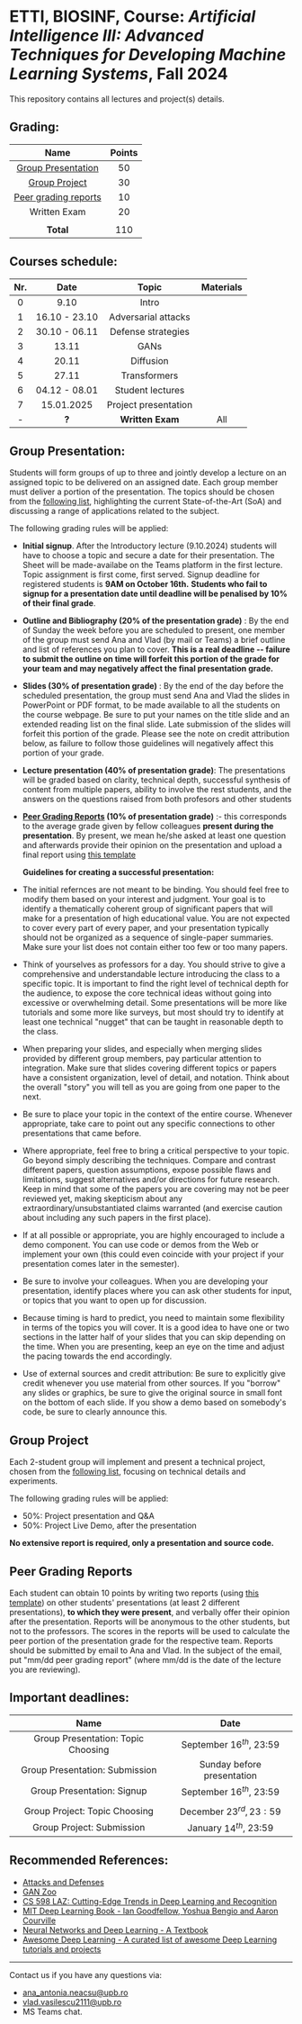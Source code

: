 # ETTI, BIOSINF, Course: *Artificial Intelligence III: Advanced Techniques for Developing Machine Learning Systems*, Fall 2024 

This repository contains all lectures and project(s) details.  

## **Grading**:

| **Name** | **Points** |
|:-------:|:--------:|
| [Group Presentation](#group-presentation) | 50 |
| [Group Project](#group-project) | 30 |
| [Peer grading reports](#peer-grading-reports) | 10 |
| Written Exam | 20 |
|              |    |
| **Total** | 110 |

## **Courses** schedule:

| **Nr.** | **Date** |       **Topic**       | **Materials** |
|:-------:|:--------:|:---------------------:|:-------------:|
|    0    |  9.10   |           Intro   |
|    1    |  16.10 - 23.10  | Adversarial attacks   |             |
|    2    |  30.10 - 06.11  | Defense strategies |        |
|    3    |  13.11   | GANs |               |
|    4    |  20.11  | Diffusion |               |
|    5    |  27.11   |  Transformers |                 |
|    6    |    04.12 - 08.01 | Student lectures |               |
|    7    |  15.01.2025 | Project presentation| |
|    -    |   **?**    |    **Written Exam**    |   All   |


## Group Presentation:

Students will form groups of up to three and jointly develop a lecture on an assigned topic to be delivered on an assigned date. Each group member must deliver a portion of the presentation. The topics should be chosen from the [following list](GroupPresentation.md), highlighting the current State-of-the-Art (SoA) and discussing a range of applications related to the subject.

The following grading rules will be applied:
- **Initial signup**. After the Introductory lecture (9.10.2024) students will have to choose a topic and secure a date for their presentation. The Sheet will be made-availabe on the Teams platform in the first lecture.  Topic assignment is first come, first served. Signup deadline for registered students is **9AM on October 16th.** **Students who fail to signup for a presentation date until deadline will be penalised by 10% of their final grade**.

- **Outline and Bibliography (20% of the presentation grade)** : By the end of Sunday the week before you are scheduled to present, one member of the group must send Ana and Vlad (by mail or Teams) a brief outline and list of references you plan to cover. **This is a real deadline -- failure to submit the outline on time will forfeit this portion of the grade for your team and may negatively affect the final presentation grade.**
- **Slides (30% of presentation grade)** : By the end of the day before the scheduled presentation, the group must send Ana and Vlad the slides in PowerPoint or PDF format, to be made available to all the students on the course webpage. Be sure to put your names on the title slide and an extended reading list on the final slide. Late submission of the slides will forfeit this portion of the grade. Please see the note on credit attribution below, as failure to follow those guidelines will negatively affect this portion of your grade.
- **Lecture presentation (40% of presentation grade)**: The presentations will be graded based on clarity, technical depth, successful synthesis of content from multiple papers, ability to involve the rest students, and the answers on the questions raised from both profesors and other students
- **[Peer Grading Reports](#peer-grading-reports) (10% of presentation grade)** :- this corresponds to the average grade given by fellow colleagues **present during the presentation**. By present, we mean he/she asked at least one question and afterwards provide their opinion on the presentation and upload a final report using [this template](peer_grading_form.docx)

  **Guidelines for creating a successful presentation:**

- The initial refernces are not meant to be binding. You should feel free to modify them based on your interest and judgment. Your goal is to identify a thematically coherent group of significant papers that will make for a presentation of high educational value. You are not expected to cover every part of every paper, and your presentation typically should not be organized as a sequence of single-paper summaries. Make sure your list does not contain either too few or too many papers.

- Think of yourselves as professors for a day. You should strive to give a comprehensive and understandable lecture introducing the class to a specific topic. It is important to find the right level of technical depth for the audience, to expose the core technical ideas without going into excessive or overwhelming detail. Some presentations will be more like tutorials and some more like surveys, but most should try to identify at least one technical "nugget" that can be taught in reasonable depth to the class.

- When preparing your slides, and especially when merging slides provided by different group members, pay particular attention to integration. Make sure that slides covering different topics or papers have a consistent organization, level of detail, and notation. Think about the overall "story" you will tell as you are going from one paper to the next.

- Be sure to place your topic in the context of the entire course. Whenever appropriate, take care to point out any specific connections to other presentations that came before.

- Where appropriate, feel free to bring a critical perspective to your topic. Go beyond simply describing the techniques. Compare and contrast different papers, question assumptions, expose possible flaws and limitations, suggest alternatives and/or directions for future research. Keep in mind that some of the papers you are covering may not be peer reviewed yet, making skepticism about any extraordinary/unsubstantiated claims warranted (and exercise caution about including any such papers in the first place).

- If at all possible or appropriate, you are highly encouraged to include a demo component. You can use code or demos from the Web or implement your own (this could even coincide with your project if your presentation comes later in the semester).

- Be sure to involve your colleagues. When you are developing your presentation, identify places where you can ask other students for input, or topics that you want to open up for discussion.

- Because timing is hard to predict, you need to maintain some flexibility in terms of the topics you will cover. It is a good idea to have one or two sections in the latter half of your slides that you can skip depending on the time. When you are presenting, keep an eye on the time and adjust the pacing towards the end accordingly.

- Use of external sources and credit attribution: Be sure to explicitly give credit whenever you use material from other sources. If you "borrow" any slides or graphics, be sure to give the original source in small font on the bottom of each slide. If you show a demo based on somebody's code, be sure to clearly announce this. 

## Group Project

Each 2-student group will implement and present a technical project, chosen from the [following list](GroupProjects.md), focusing on  technical details and experiments.

The following grading rules will be applied:
- 50%: Project presentation and Q&A
- 50%: Project Live Demo, after the presentation

**No extensive report is required, only a presentation and source code.**

## Peer Grading Reports
Each student can obtain 10 points by writing two reports (using [this template](peer_grading_form.docx)) on other students' presentations (at least 2 different presentations), **to which they were present**, and verbally offer their opinion after the presentation. Reports will be anonymous to the other students, but not to the professors. The scores in the reports will be used to calculate the peer portion of the presentation grade for the respective team. Reports should be submitted by email to Ana and Vlad. In the subject of the email, put "mm/dd peer grading report" (where mm/dd is the date of the lecture you are reviewing).

## Important deadlines:

| **Name** | **Date** |
|:-------:|:--------:|
|  Group Presentation: Topic Choosing | September $16^{th}$, 23:59 |
|  Group Presentation: Submission  | Sunday before presentation |
|  Group Presentation: Signup | September $16^{th}$, 23:59 |
| | |
|  Group Project: Topic Choosing | December $23^{rd}, 23:59$ |
|  Group Project: Submission | January $14^{th}$, 23:59 |

## Recommended References:
- [Attacks and Defenses](https://nicholas.carlini.com/)
- [GAN Zoo](https://github.com/hindupuravinash/the-gan-zoo)
- [CS 598 LAZ: Cutting-Edge Trends in Deep Learning and Recognition](https://slazebni.cs.illinois.edu/spring17/#peer)
- [MIT Deep Learning Book - Ian Goodfellow, Yoshua Bengio and Aaron Courville](https://github.com/janishar/mit-deep-learning-book-pdf)
- [Neural Networks and Deep Learning - A Textbook](https://www.charuaggarwal.net/neural.htm)
- [Awesome Deep Learning - A curated list of awesome Deep Learning tutorials and projects](https://github.com/ChristosChristofidis/awesome-deep-learning)

<hr>

Contact us if you have any questions via:
- [ana_antonia.neacsu@upb.ro](mailto:ana_antonia.neacsu@upb.ro)
- [vlad.vasilescu2111@upb.ro](mailto:vlad.vasilescu2111@upb.ro)
- MS Teams chat.
